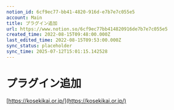 ```yaml
---
notion_id: 6cf9ec77-bb41-4820-916d-e7b7e7c055e5
account: Main
title: プラグイン追加
url: https://www.notion.so/6cf9ec77bb414820916de7b7e7c055e5
created_time: 2022-08-15T09:48:00.000Z
last_edited_time: 2022-08-15T09:53:00.000Z
sync_status: placeholder
sync_time: 2025-07-12T15:01:15.142528
---
```

# プラグイン追加

[https://kosekikai.or.jp/](https://kosekikai.or.jp/)